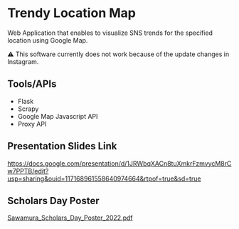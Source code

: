 # Trendy Location Map

Web Application that enables to visualize SNS trends for the specified location using Google Map.

:warning: This software currently does not work because of the update changes in Instagram.

## Tools/APIs

* Flask
* Scrapy
* Google Map Javascript API
* Proxy API

## Presentation Slides Link

https://docs.google.com/presentation/d/1JRWbqXACn8tuXmkrFzmvycM8rCw7PPTB/edit?usp=sharing&ouid=117168961558640974664&rtpof=true&sd=true

## Scholars Day Poster

[Sawamura_Scholars_Day_Poster_2022.pdf](https://github.com/sawashu/TrendyLocationMap/files/12542884/Sawamura_Scholars_Day_Poster_2022.pdf)
